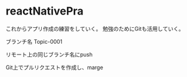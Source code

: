 # reactNativePra
これからアプリ作成の練習をしていく。
勉強のためにGitも活用していく。

ブランチ名
Topic-0001

リモート上の同じブランチ名にpush

Git上でプルリクエストを作成し、marge